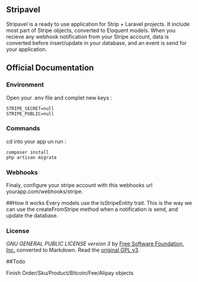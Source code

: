 ## Stripavel

Stripavel is a ready to use application for Strip + Laravel projects. It include most part of Stripe objects, converted to Eloquent models.
When you recieve any webhook notification from your Stripe account, data is converted before insert/update in your database, and an event is send for your application.

## Official Documentation
### Environment
Open your .env file and complet new keys : 
```
STRIPE_SECRET=null
STRIPE_PUBLIC=null
```
### Commands
cd into your app un run : 
```
composer install
php artisan migrate
```
### Webhooks
Finaly, configure your stripe account with this webhooks url yourapp.com/webhooks/stripe.

##How it works
Every models use the IsStripeEntity trait. This is the way we can use the createFromStripe method when a notification is send, and update the database.


### License

*GNU GENERAL PUBLIC LICENSE version 3* by [Free Software Foundation, Inc.](http://fsf.org/) converted to Markdown. Read the [original GPL v3](http://www.gnu.org/licenses/).

##Todo

Finish Order/Sku/Product/Bitcoin/Fee/Alipay objects

